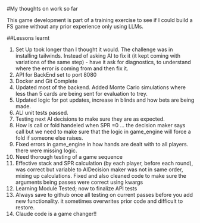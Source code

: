 #My thoughts on work so far

This game development is part of a training exercise to see if I could build a FS game without any prior experience only using LLMs.

##Lessons learnt
1) Set Up took longer than I thought it would.  The challenge was in installing tailwinds.  Instead of asking AI to fix it (it kept coming with variations of the same step) - have it ask for diagnostics, to understand where the error is coming from and then fix it.
2) API for BackEnd set to port 8080
3) Docker and Git Complete
4) Updated most of the backend.  Added Monte Carlo simulations where less than 5 cards are being sent for evaluation to trey.
5) Updated logic for pot updates, increase in blinds and how bets are being made.
6) ALl unit tests passed.
7) Testing next AI decisions to make sure they are as expected.
8) How is call or fold handeled when SPR =0 ... the decision maker says call but we need to make sure that the logic in game_engine will force a fold if someone else raises.
9) Fixed errors in game_engine in how hands are dealt with to all players.  there were missing logic.
10) Need thorough testing of a game sequence
11) Effective stack and SPR calculation (by each player, before each round), was correct but variable to AIDecision maker was not in same order, mixing up calculations.  Fixed and also cleaned code to make sure the arguments being passes were correct using kwargs
12) Learning Module Tested; now to finalize API tests
13) Always save to github once all testing on current passes before you add new functionality.  it sometimes overwrites prior code and difficult to restore.
14) Claude code is a game changer!!


